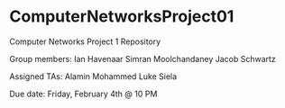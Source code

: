 # ComputerNetworksProject01
Computer Networks Project 1 Repository

Group members:
  Ian Havenaar 
  Simran Moolchandaney
  Jacob Schwartz

Assigned TAs:
  Alamin Mohammed
  Luke Siela

Due date: Friday, February 4th @ 10 PM
